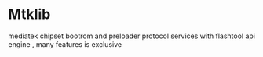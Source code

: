 # Mtklib
mediatek chipset bootrom and preloader protocol services with flashtool api engine , many features is exclusive
